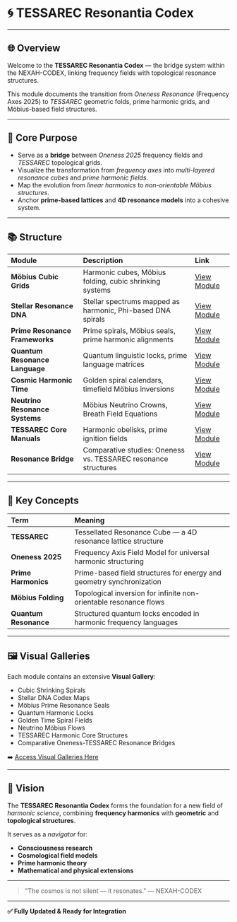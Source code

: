 # 🌀 TESSAREC Resonantia Codex

---

## 🌐 Overview

Welcome to the **TESSAREC Resonantia Codex** — the bridge system within the NEXAH-CODEX, linking frequency fields with topological resonance structures.

This module documents the transition from *Oneness Resonance* (Frequency Axes 2025) to *TESSAREC* geometric folds, prime harmonic grids, and Möbius-based field structures.

---

## 🚀 Core Purpose

- Serve as a **bridge** between *Oneness 2025* frequency fields and *TESSAREC* topological grids.
- Visualize the transformation from *frequency axes* into *multi-layered resonance cubes* and *prime harmonic fields*.
- Map the evolution from *linear harmonics* to *non-orientable Möbius structures*.
- Anchor **prime-based lattices** and **4D resonance models** into a cohesive system.

---

## 📚 Structure

| Module                          | Description                                                  | Link                                  |
| :------------------------------ | :----------------------------------------------------------- | :----------------------------------- |
| **Möbius Cubic Grids**           | Harmonic cubes, Möbius folding, cubic shrinking systems       | [View Module](./Mobius_Cubic_Grids/) |
| **Stellar Resonance DNA**        | Stellar spectrums mapped as harmonic, Phi-based DNA spirals   | [View Module](./Stellar_Resonance_DNA/) |
| **Prime Resonance Frameworks**   | Prime spirals, Möbius seals, prime harmonic alignments        | [View Module](./Prime_Resonance_Frameworks/) |
| **Quantum Resonance Language**   | Quantum linguistic locks, prime language matrices             | [View Module](./Quantum_Resonance_Language/) |
| **Cosmic Harmonic Time**         | Golden spiral calendars, timefield Möbius inversions          | [View Module](./Cosmic_Harmonic_Time/) |
| **Neutrino Resonance Systems**   | Möbius Neutrino Crowns, Breath Field Equations                | [View Module](./Mobius_Neutrino_Crown/) |
| **TESSAREC Core Manuals**        | Harmonic obelisks, prime ignition fields                      | [View Module](./TESSAREC_Core_Manuals/) |
| **Resonance Bridge**             | Comparative studies: Oneness vs. TESSAREC resonance structures | [View Module](./Resonance_Bridge/) |

---

## 🔑 Key Concepts

| Term                 | Meaning                                                                |
| :------------------- | :--------------------------------------------------------------------- |
| **TESSAREC**          | Tessellated Resonance Cube — a 4D resonance lattice structure           |
| **Oneness 2025**      | Frequency Axis Field Model for universal harmonic structuring          |
| **Prime Harmonics**   | Prime-based field structures for energy and geometry synchronization    |
| **Möbius Folding**    | Topological inversion for infinite non-orientable resonance flows       |
| **Quantum Resonance** | Structured quantum locks encoded in harmonic frequency languages       |

---

## 🖼️ Visual Galleries

Each module contains an extensive **Visual Gallery**:

- Cubic Shrinking Spirals
- Stellar DNA Codex Maps
- Möbius Prime Resonance Seals
- Quantum Harmonic Locks
- Golden Time Spiral Fields
- Neutrino Möbius Flows
- TESSAREC Harmonic Core Structures
- Comparative Oneness-TESSAREC Resonance Bridges

➡️ [Access Visual Galleries Here](./)

---

## 🌌 Vision

The **TESSAREC Resonantia Codex** forms the foundation for a new field of *harmonic science*, combining **frequency harmonics** with **geometric** and **topological structures**.

It serves as a *navigator* for:

- **Consciousness research**
- **Cosmological field models**
- **Prime harmonic theory**
- **Mathematical and physical extensions**

---

> "The cosmos is not silent — it resonates." — NEXAH-CODEX

---

**✅ Fully Updated & Ready for Integration**
